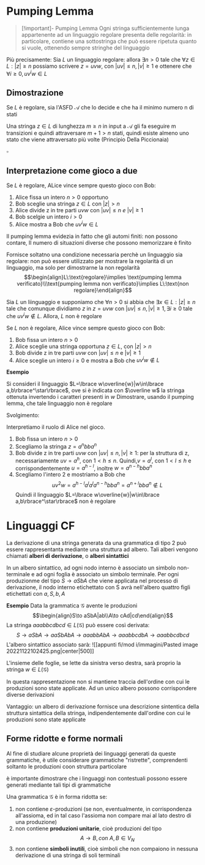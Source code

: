 # Pumping Lemma

>[!important]- Pumping Lemma
>Ogni stringa sufficientemente lunga appartenente ad un linguaggio regolare presenta delle regolarità: in particolare, contiene una sottostringa che può essere ripetuta quanto si vuole, ottenendo sempre stringhe del linguaggio

Più precisamente:
Sia $L$ un linguaggio regolare: allora $\exists n\gt 0$ tale che $\forall z\in L:|z|\geq n$ possiamo scrivere $z=uvw$, con $|uv|\leq n,|v|\geq1$ e ottenere che $\forall i\geq0, uv^iw\in L$

## Dimostrazione
Se $L$ è regolare, sia l'ASFD $\mathcal A$ che lo decide e che ha il minimo numero n di stati

Una stringa $z\in L$ di lunghezza $m\geq n$ in input a $\mathcal A$ gli fa eseguire m transizioni e quindi attraversare $m+1\gt n$ stati, quindi esiste almeno uno stato che viene attraversato più volte (Principio Della Piccionaia)

$\square$

## Interpretazione come gioco a due

Se $L$ è regolare, ALice vince sempre questo gioco con Bob:

1. Alice fissa un intero $n\gt0$ opportuno
2. Bob sceglie una stringa $z\in L$ con $|z|\gt n$
3. Alice divide z in tre parti $uvw$ con $|uv|\leq n\:e\:|v|\geq1$
4. Bob scelgie un intero $i\gt0$
5. Alice mostra a Bob che $uv^iw\in L$


Il pumping lemma evidezia in fatto che gli automi finiti: non possono contare, Il numero di situazioni diverse che possono memorizzare è finito

Fornisce soltatno una condizione necessaria perchè un linguaggio sia regolare: non può essere utilizzato per mostrare la regolarità di un linguaggio, ma solo per dimostrarne la non regolarità
$$\begin{align}L\:\text{regolare}\implies \text{pumping lemma verificato}\\\text{pumping lemma non verificato}\implies L\:\text{non regolare}\end{align}$$

Sia $L$ un liinguaggio e supponiamo che $\forall n\gt0$ si abbia che $\exists x\in L:|z|\geq n$ tale che comunque dividiamo $z$ in $z=uvw$ con $|uv|\leq n,|v|\geq1,\exists i\geq0$ tale che $uv^iw\not\in L$. Allora, $L$ non è regolare

Se $L$ non è regolare, Alice vince sempre questo gioco con Bob:

1. Bob fissa un intero $n\gt0$
2. Alice sceglie una stringa opportuna $z\in L$, con $|z|\gt n$
3. Bob divide z in tre parti $uvw$ con $|uv|\leq n$ e $|v|\geq1$
4. Alice sceglie un intero $i\geq0$ e mostra a Bob che $uv^iw\not\in L$

**Esempio**

Si consideri il linguaggio $L=\lbrace w\overline{w}|w\in\lbrace a,b\rbrace^\star\rbrace$, ove si è indicata con $\overline w$ la stringa ottenuta invertendo i caratteri presenti in $w$
Dimostrare, usando il pumping lemma, che tale linguaggio non è regolare

Svolgimento:

Interpretiamo il ruolo di Alice nel gioco.

1. Bob fissa un intero $n\gt0$
2. Scegliamo la stringa $z=a^nbba^n$
3. Bob divide z in tre parti $uvw$ con $|uv|\leq n,|v|\geq1$: per la struttura di z, necessariamente $uv=a^h$, con $1\lt h\leq n$. Quindi,$v=a^l$, con $1\lt l\leq h$ e corrispondentemente $u=a^{h-l}$, inoltre $w=a^{n-h}bba^n$
4. Scegliamo l'intero 2 e mostriamo a Bob che $$uv^2w=a^{h-l}a^la^la^{n-h}bba^n=a^{n+l}bba^n\not\in L$$
Quindi il linguaggio $L=\lbrace w\overline{w}|w\in\lbrace a,b\rbrace^\star\rbrace$ non è regolare

# Linguaggi CF

La derivazione di una stringa generata da una grammatica di tipo 2 può essere rappresentanta mediante una struttura ad albero. Tali alberi vengono chiamati **alberi di derivazione**, o **alberi sintattici**

In un albero sintattico, ad ogni nodo interno è associato un simbolo non-terminale e ad ogni foglia è associato un simbolo terminale. Per ogni produzionme del tipo $S\to aSbA$ che viene applicata nel processo di derivazione, il nodo interno etichettato con S avrà nell'albero quattro figli etichettati con $a,S,b,A$

**Esempio**
Data la grammatica $\mathcal G$ avente le produzioni
$$\begin{align}S\to aSbA|ab\\A\to cAd|cd\end{align}$$
La stringa $aaabbcdbcd\in L(\mathcal G)$ può essere così derivata:
$$S\to aSbA\to aaSbAbA\to aaabbAbA\to aaabbcdbA\to aaabbcdbcd$$
L'albero sintattico associato sarà:
![[appunti fi/mod i/immagini/Pasted image 20221122102425.png|center|500]]

L'insieme delle foglie, se lette da sinistra verso destra, sarà proprio la stringa $w\in L(\mathcal G)$ 

In questa rappresentazione non si mantiene traccia dell'ordine con cui le produzioni sono state applicate. Ad un unico albero possono corrispondere diverse derivazioni

Vantaggio: un albero di derivazione fornisce una descrizione sintentica della struttura sintattica della stringa, indipendentemente dall'ordine con cui le produzioni sono state applicate

## Forme ridotte e forme normali

Al fine di studiare alcune proprietà dei linguaggi generati da queste grammatiche, è utile considerare grammatiche "ristrette", comprendenti soltanto le produzioni coon struttura particolare

è importante dimostrare che i linguaggi non contestuali possono essere generati mediante tali tipi di grammatiche

Una grammatica $\mathcal G$ è in forma ridotta se:

1. non contiene $\varepsilon$-produzioni (se non, eventualmente, in corrispondenza all'assioma, ed in tal caso l'assioma non compare mai al lato destro di una produzione)
2. non contiene **produzioni unitarie**, cioè produzioni del tipo $$A\to B, con\:A,B\in V_N$$
3. non contiene **simboli inutili**, cioè simboli che non compaiono in nessuna derivazione di una stringa di soli terminali

